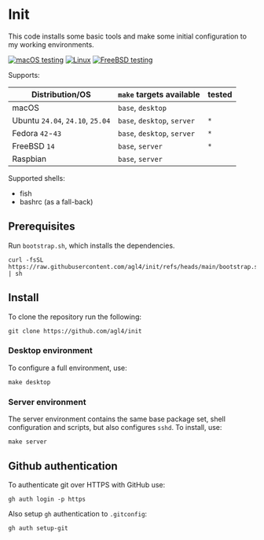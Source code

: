 # Init

This code installs some basic tools and make some initial configuration to my
working environments.

[![macOS testing](https://github.com/agl4/init/actions/workflows/macos.yml/badge.svg)](https://github.com/agl4/init/actions/workflows/macos.yml)
[![Linux](https://github.com/agl4/init/actions/workflows/ci2.yml/badge.svg)](https://github.com/agl4/init/actions/workflows/ci2.yml)
[![FreeBSD testing](https://github.com/agl4/init/actions/workflows/freebsd.yml/badge.svg)](https://github.com/agl4/init/actions/workflows/freebsd.yml)

Supports:

| Distribution/OS                  | `make` targets available    | tested |
|----------------------------------|-----------------------------|--------|
| macOS                            | `base`, `desktop`           |        |
| Ubuntu `24.04`, `24.10`, `25.04` | `base`, `desktop`, `server` | `*`    |
| Fedora `42`-`43`                 | `base`, `desktop`, `server` | `*`    |
| FreeBSD `14`                     | `base`, `server`            | `*`    |
| Raspbian                         | `base`, `server`            |        |

Supported shells:

- fish
- bashrc (as a fall-back)

## Prerequisites

Run `bootstrap.sh`, which installs the dependencies.

```shell
curl -fsSL https://raw.githubusercontent.com/agl4/init/refs/heads/main/bootstrap.sh | sh
```

## Install

To clone the repository run the following:

```shell
git clone https://github.com/agl4/init
```

### Desktop environment

To configure a full environment, use:

```shell
make desktop
```

### Server environment

The server environment contains the same base package set, shell configuration and scripts, but also configures `sshd`. To install, use:

```shell
make server
```

## Github authentication

To authenticate git over HTTPS with GitHub use:

```shell
gh auth login -p https
```

Also setup `gh` authentication to `.gitconfig`:

```shell
gh auth setup-git
```
